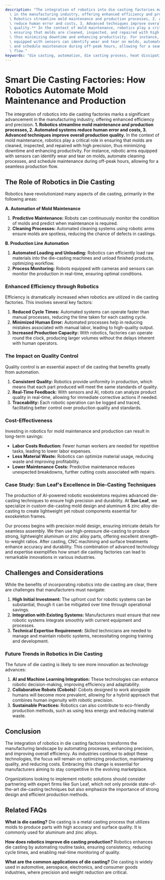 ```yaml
---
description: "The integration of robotics into die casting factories marks a significant advancement\
  \ in the manufacturing industry, offering enhanced efficiency and precision. **1.\
  \ Robotics streamline mold maintenance and production processes, 2. Automated systems\
  \ reduce human error and costs, 3. Advanced techniques improve overall production\
  \ quality.** In the context of mold maintenance, robotics play a critical role in\
  \ ensuring that molds are cleaned, inspected, and repaired with high precision,\
  \ thus minimizing downtime and enhancing productivity. For instance, robotic arms\
  \ equipped with sensors can identify wear and tear on molds, automate cleaning processes,\
  \ and schedule maintenance during off-peak hours, allowing for a seamless production\
  \ flow."
keywords: "die casting, automation, die casting process, heat dissipation system"
---
```

# Smart Die Casting Factories: How Robotics Automate Mold Maintenance and Production

The integration of robotics into die casting factories marks a significant advancement in the manufacturing industry, offering enhanced efficiency and precision. **1. Robotics streamline mold maintenance and production processes, 2. Automated systems reduce human error and costs, 3. Advanced techniques improve overall production quality.** In the context of mold maintenance, robotics play a critical role in ensuring that molds are cleaned, inspected, and repaired with high precision, thus minimizing downtime and enhancing productivity. For instance, robotic arms equipped with sensors can identify wear and tear on molds, automate cleaning processes, and schedule maintenance during off-peak hours, allowing for a seamless production flow.

## The Role of Robotics in Die Casting

Robotics have revolutionized many aspects of die casting, primarily in the following areas:

**A. Automation of Mold Maintenance**
1. **Predictive Maintenance:** Robots can continuously monitor the condition of molds and predict when maintenance is required.
2. **Cleaning Processes:** Automated cleaning systems using robotic arms ensure molds are spotless, reducing the chance of defects in castings.

**B. Production Line Automation**
1. **Automated Loading and Unloading:** Robotics can efficiently load raw materials into the die-casting machines and unload finished products, optimizing workflow.
2. **Process Monitoring:** Robots equipped with cameras and sensors can monitor the production in real-time, ensuring optimal conditions.

### Enhanced Efficiency through Robotics

Efficiency is dramatically increased when robotics are utilized in die casting factories. This involves several key factors:

1. **Reduced Cycle Times:** Automated systems can operate faster than manual processes, reducing the time taken for each casting cycle.
2. **Minimized Human Error:** Automated processes help in reducing mistakes associated with manual labor, leading to high-quality output.
3. **Increased Production Capacity:** With robotics, factories can operate round the clock, producing larger volumes without the delays inherent with human operators.

### The Impact on Quality Control

Quality control is an essential aspect of die casting that benefits greatly from automation. 

1. **Consistent Quality:** Robotics provide uniformity in production, which means that each part produced will meet the same standards of quality.
2. **Real-Time Feedback:** With sensors and AI, robots can analyze product quality in real-time, allowing for immediate corrective actions if needed.
3. **Traceability:** Each robotic operation can be logged and traced, facilitating better control over production quality and standards.

### Cost-Effectiveness

Investing in robotics for mold maintenance and production can result in long-term savings:

- **Labor Costs Reduction:** Fewer human workers are needed for repetitive tasks, leading to lower labor expenses.
- **Less Material Waste:** Robotics can optimize material usage, reducing waste and improving profitability.
- **Lower Maintenance Costs:** Predictive maintenance reduces unexpected breakdowns, further cutting costs associated with repairs.

### Case Study: Sun Leaf's Excellence in Die-Casting Techniques

The production of AI-powered robotic exoskeletons requires advanced die-casting techniques to ensure high precision and durability. At **Sun Leaf**, we specialize in custom die-casting mold design and aluminum & zinc alloy die-casting to create lightweight yet robust components essential for exoskeleton frames.

Our process begins with precision mold design, ensuring intricate details for seamless assembly. We then use high-pressure die-casting to produce strong, lightweight aluminum or zinc alloy parts, offering excellent strength-to-weight ratios. After casting, CNC machining and surface treatments enhance accuracy and durability. This combination of advanced technology and expertise exemplifies how smart die casting factories can lead to remarkable innovations in various industries.

## Challenges and Considerations

While the benefits of incorporating robotics into die casting are clear, there are challenges that manufacturers must navigate:

1. **High Initial Investment:** The upfront cost for robotic systems can be substantial, though it can be mitigated over time through operational savings.
2. **Integration with Existing Systems:** Manufacturers must ensure that new robotic systems integrate smoothly with current equipment and processes.
3. **Technical Expertise Requirement:** Skilled technicians are needed to manage and maintain robotic systems, necessitating ongoing training and development.

### Future Trends in Robotics in Die Casting

The future of die casting is likely to see more innovation as technology advances:

1. **AI and Machine Learning Integration:** These technologies can enhance robotic decision-making, improving efficiency and adaptability.
2. **Collaborative Robots (Cobots):** Cobots designed to work alongside humans will become more prevalent, allowing for a hybrid approach that combines human ingenuity with robotic precision.
3. **Sustainable Practices:** Robotics can also contribute to eco-friendly production methods, such as using less energy and reducing material waste.

## Conclusion

The integration of robotics in die casting factories transforms the manufacturing landscape by automating processes, enhancing precision, and improving overall efficiency. As industries continue to adopt these technologies, the focus will remain on optimizing production, maintaining quality, and reducing costs. Embracing this change is essential for manufacturers aiming to stay competitive in the evolving marketplace.

Organizations looking to implement robotic solutions should consider partnering with expert firms like Sun Leaf, which not only provide state-of-the-art die-casting techniques but also emphasize the importance of strong design and efficient production methods.

## Related FAQs

**What is die casting?**
Die casting is a metal casting process that utilizes molds to produce parts with high accuracy and surface quality. It is commonly used for aluminum and zinc alloys.

**How does robotics improve die casting production?**
Robotics enhances die casting by automating routine tasks, ensuring consistency, reducing cycle times, and enabling real-time monitoring of quality.

**What are the common applications of die casting?**
Die casting is widely used in automotive, aerospace, electronics, and consumer goods industries, where precision and weight reduction are critical.
